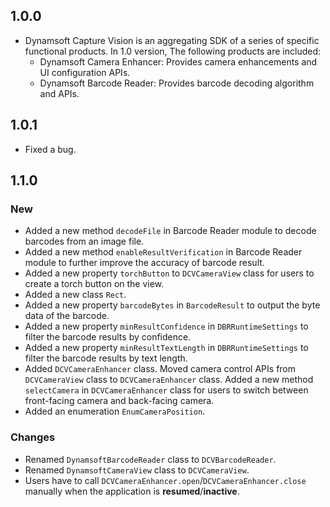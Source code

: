 ## 1.0.0

* Dynamsoft Capture Vision is an aggregating SDK of a series of specific functional products. In 1.0 version, The following products are included:
  * Dynamsoft Camera Enhancer: Provides camera enhancements and UI configuration APIs.
  * Dynamsoft Barcode Reader: Provides barcode decoding algorithm and APIs.

## 1.0.1

* Fixed a bug.

## 1.1.0

### New

* Added a new method `decodeFile` in Barcode Reader module to decode barcodes from an image file.
* Added a new method `enableResultVerification` in Barcode Reader module to further improve the accuracy of barcode result.
* Added a new property `torchButton` to `DCVCameraView` class for users to create a torch button on the view.
* Added a new class `Rect`.
* Added a new property `barcodeBytes` in `BarcodeResult` to output the byte data of the barcode.
* Added a new property `minResultConfidence` in `DBRRuntimeSettings` to filter the barcode results by confidence.
* Added a new property `minResultTextLength` in `DBRRuntimeSettings` to filter the barcode results by text length.
* Added `DCVCameraEnhancer` class. Moved camera control APIs from `DCVCameraView` class to `DCVCameraEnhancer` class. Added a new method `selectCamera` in `DCVCameraEnhancer` class for users to switch between front-facing camera and back-facing camera.
* Added an enumeration `EnumCameraPosition`.

### Changes

* Renamed `DynamsoftBarcodeReader` class to `DCVBarcodeReader`.
* Renamed `DynamsoftCameraView` class to `DCVCameraView`.
* Users have to call `DCVCameraEnhancer.open`/`DCVCameraEnhancer.close` manually when the application is **resumed**/**inactive**.
